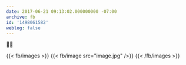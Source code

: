 ```yaml
---
date: 2017-06-21 09:13:02.000000000 -07:00
archive: fb
id: '1498061582'
weblog: false
---
```


🤔🙄

{{< fb/images >}}
{{< fb/image src="image.jpg" />}}
{{< /fb/images >}}
